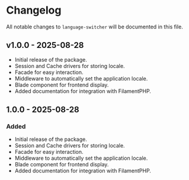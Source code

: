 # Changelog

All notable changes to `language-switcher` will be documented in this file.

## v1.0.0 - 2025-08-28

- Initial release of the package.
- Session and Cache drivers for storing locale.
- Facade for easy interaction.
- Middleware to automatically set the application locale.
- Blade component for frontend display.
- Added documentation for integration with FilamentPHP.

## 1.0.0 - 2025-08-28

### Added

- Initial release of the package.
- Session and Cache drivers for storing locale.
- Facade for easy interaction.
- Middleware to automatically set the application locale.
- Blade component for frontend display.
- Added documentation for integration with FilamentPHP.
